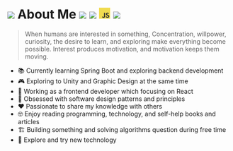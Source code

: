 # <img src="https://raw.githubusercontent.com/MartinHeinz/MartinHeinz/master/wave.gif" width="30px"> About Me <code><img width="25" src="https://img.icons8.com/color/2x/c-sharp-logo.png" /></code>&nbsp;<code><img width="25" src="https://img.icons8.com/color/2x/java-coffee-cup-logo.png" /></code>&nbsp;<code><img width="25" src="https://raw.githubusercontent.com/github/explore/80688e429a7d4ef2fca1e82350fe8e3517d3494d/topics/javascript/javascript.png" /></code>&nbsp;<code><img width="25" src="https://img.icons8.com/color/2x/golang.png" /></code>


> When humans are interested in something,
Concentration, willpower, curiosity, the desire to learn, and exploring make everything become possible.
Interest produces motivation, and motivation keeps them moving.

<ul>
 <li> 📚 Currently learning Spring Boot and exploring backend development</li>
 <li> 🎮 Exploring to Unity and Graphic Design at the same time</li>
 <li> 💼 Working as a frontend developer which focusing on React</li>
 <li> 🤪 Obsessed with software design patterns and principles</li>
 <li> ❤️ Passionate to share my knowledge with others</li>
 <li> 🤓 Enjoy reading programming, technology, and self-help books and articles</li>
 <li> 🏗️ Building something and solving algorithms question during free time</li>
 <li> 🔎 Explore and try new technology</li>
</ul>
  
<!--
**WeeHong/WeeHong** is a ✨ _special_ ✨ repository because its `README.md` (this file) appears on your GitHub profile.


- 📚 Currently learning Spring Boot and exploring backend development
- 🎮 Exploring to Unity and Graphic Design at the same time
- 💼 Working as a frontend developer which focusing on React
- 🤪 Obsessed with software design patterns and principles
- ❤️ Passionate to share my knowledge with others
- 🤓 Enjoy reading programming, technology, and self-help books and articles
- 🏗️ Building something and solving algorithms question during free time
- 🔎 Explore and try new technology

<br/>

<img align="center" src="https://github-readme-stats.vercel.app/api?username=weehong&show_icons=true&title_color=fff&icon_color=79ff97&text_color=9f9f9f&bg_color=151515" />


Here are some ideas to get you started:

- 🔭 I’m currently working on ...
- 🌱 I’m currently learning ...
- 👯 I’m looking to collaborate on ...
- 🤔 I’m looking for help with ...
- 💬 Ask me about ...
- 📫 How to reach me: ...
- 😄 Pronouns: ...
- ⚡ Fun fact: ...
-->

